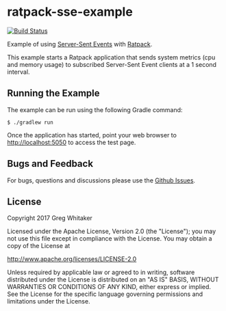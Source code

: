 # ratpack-sse-example
[![Build Status](https://travis-ci.org/gregwhitaker/ratpack-sse-example.svg?branch=master)](https://travis-ci.org/gregwhitaker/ratpack-sse-example)

Example of using [Server-Sent Events](https://en.wikipedia.org/wiki/Server-sent_events) with [Ratpack](https://ratpack.io/).

This example starts a Ratpack application that sends system metrics (cpu and memory usage) to subscribed Server-Sent Event clients at a 1 second interval.

## Running the Example
The example can be run using the following Gradle command:

    $ ./gradlew run

Once the application has started, point your web browser to [http://localhost:5050](http://localhost:5050) to access the test page.

## Bugs and Feedback

For bugs, questions and discussions please use the [Github Issues](https://github.com/gregwhitaker/ratpack-reactivestreams-example/issues).

## License
Copyright 2017 Greg Whitaker

Licensed under the Apache License, Version 2.0 (the "License"); you may not use this file except in compliance with the License. You may obtain a copy of the License at

http://www.apache.org/licenses/LICENSE-2.0

Unless required by applicable law or agreed to in writing, software distributed under the License is distributed on an "AS IS" BASIS, WITHOUT WARRANTIES OR CONDITIONS OF ANY KIND, either express or implied. See the License for the specific language governing permissions and limitations under the License.
